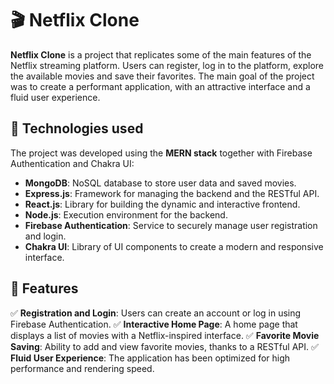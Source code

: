 # 🎬 Netflix Clone

**Netflix Clone** is a project that replicates some of the main features of the Netflix streaming platform. Users can register, log in to the platform, explore the available movies and save their favorites. The main goal of the project was to create a performant application, with an attractive interface and a fluid user experience.

## 🚀 Technologies used

The project was developed using the **MERN stack** together with Firebase Authentication and Chakra UI:

- **MongoDB**: NoSQL database to store user data and saved movies.
- **Express.js**: Framework for managing the backend and the RESTful API.
- **React.js**: Library for building the dynamic and interactive frontend.
- **Node.js**: Execution environment for the backend.
- **Firebase Authentication**: Service to securely manage user registration and login.
- **Chakra UI**: Library of UI components to create a modern and responsive interface.

## 🎥 Features

✅ **Registration and Login**: Users can create an account or log in using Firebase Authentication.
✅ **Interactive Home Page**: A home page that displays a list of movies with a Netflix-inspired interface.
✅ **Favorite Movie Saving**: Ability to add and view favorite movies, thanks to a RESTful API.
✅ **Fluid User Experience**: The application has been optimized for high performance and rendering speed.
